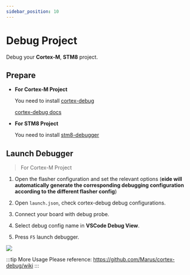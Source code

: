```yaml
---
sidebar_position: 10
---
```


# Debug Project

Debug your **Cortex-M**, **STM8** project.

## Prepare

- **For Cortex-M Project**

  You need to install [cortex-debug](https://marketplace.visualstudio.com/items?itemName=marus25.cortex-debug)

  [cortex-debug docs](https://github.com/Marus/cortex-debug/wiki)

- **For STM8 Project**

  You need to install [stm8-debugger](https://marketplace.visualstudio.com/items?itemName=CL.stm8-debug)

## Launch Debugger

> For Cortex-M Project

1. Open the flasher configuration and set the relevant options (**eide will automatically generate the corresponding debugging configuration according to the different flasher config**)

2. Open `launch.json`, check cortex-debug debug configurations.

3. Connect your board with debug probe.

4. Select debug config name in **VSCode Debug View**.

5. Press `F5` launch debugger.

  ![](/docs_img/debug_cortex-m_prj.png)

:::tip More Usage
Please reference: https://github.com/Marus/cortex-debug/wiki
:::